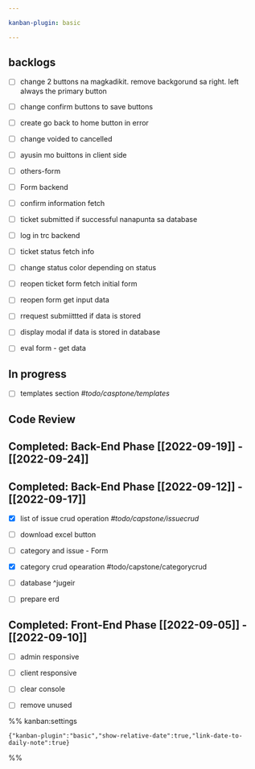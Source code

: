 ```yaml
---

kanban-plugin: basic

---
```


## backlogs

- [ ] change 2 buttons na magkadikit. remove backgorund sa right. left always the primary button
- [ ] change confirm buttons to save buttons
- [ ] create go back to home button in error
- [ ] change voided to cancelled
- [ ] ayusin mo buittons in client side
- [ ] others-form
- [ ] Form backend
- [ ] confirm information fetch
- [ ] ticket submitted if successful nanapunta sa database
- [ ] log in trc backend
- [ ] ticket status fetch info
- [ ] change status color depending on status
- [ ] reopen ticket form fetch initial form
- [ ] reopen form get input data
- [ ] rrequest submiittted if data is stored
- [ ] display  modal if data is stored in database
- [ ] eval form - get data


## In progress

- [ ] templates section <em>#todo/casptone/templates</em>


## Code Review



## Completed: Back-End Phase [[2022-09-19]] - [[2022-09-24]]



## Completed: Back-End Phase [[2022-09-12]] - [[2022-09-17]]

- [x] list of issue crud operation <em>#todo/capstone/issuecrud</em>
- [ ] download excel button
- [ ] category and issue - Form
- [x] category crud opearation #todo/capstone/categorycrud
- [ ] database ^jugeir
- [ ] prepare erd


## Completed: Front-End Phase [[2022-09-05]] - [[2022-09-10]]

- [ ] admin responsive
- [ ] client responsive
- [ ] clear console
- [ ] remove unused




%% kanban:settings
```
{"kanban-plugin":"basic","show-relative-date":true,"link-date-to-daily-note":true}
```
%%